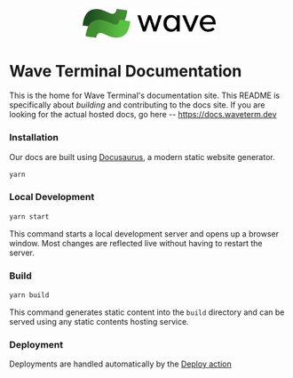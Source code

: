 <p align="center">
  <picture>
    <source media="(prefers-color-scheme: dark)" srcset="./static/img/logo/wave-dark.png">
    <source media="(prefers-color-scheme: light)" srcset="./static/img/logo/wave-light.png">
    <img alt="Wave Terminal Logo" src="./static/img/logo/wave-light.png" width="240">
  </picture>
  <br/>
</p>

# Wave Terminal Documentation

This is the home for Wave Terminal's documentation site. This README is specifically about _building_ and contributing to the docs site. If you are looking for the actual hosted docs, go here -- https://docs.waveterm.dev

### Installation

Our docs are built using [Docusaurus](https://docusaurus.io/), a modern static website generator.

```sh
yarn
```

### Local Development

```sh
yarn start
```

This command starts a local development server and opens up a browser window. Most changes are reflected live without having to restart the server.

### Build

```sh
yarn build
```

This command generates static content into the `build` directory and can be served using any static contents hosting service.

### Deployment

Deployments are handled automatically by the [Deploy action](.github/workflows/deploy.yml)
